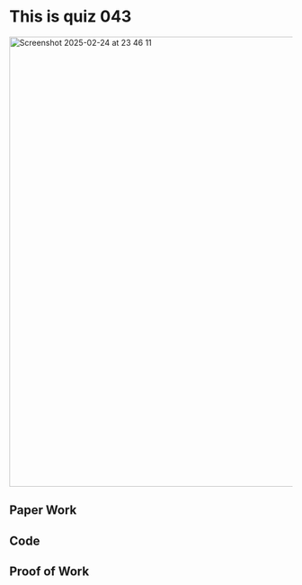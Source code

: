 # This is quiz 043
<img width="800" alt="Screenshot 2025-02-24 at 23 46 11" src="https://github.com/user-attachments/assets/c7fe8f1d-93e6-4a79-8e59-75f6c8c9b6cc" />

## Paper Work


## Code

## Proof of Work
